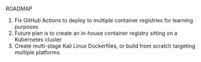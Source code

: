ROADMAP

1. Fix GitHub Actions to deploy to multiple container registries for learning purposes
2. Future plan is to create an in-house container registry sitting on a Kubernetes cluster
3. Create multi-stage Kali Linux Dockerfiles, or build from scratch targeting multiple platforms.